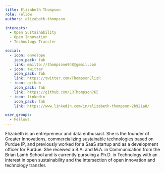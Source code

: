 ```yaml
---
title: Elizabeth Thompson
role: Fellow
authors: elizabeth-thompson

interests:
  - Open Sustainability
  - Open Innovation
  - Technology Transfer

social:
  - icon: envelope
    icon_pack: fab
    link: mailto://thompsone948@gmail.com
  - icon: twitter
    icon_pack: fab
    link: https://twitter.com/ThompsonElizR
  - icon: github
    icon_pack: fab
    link: https://github.com/ERThompson765
  - icon: linkedin
    icon_pack: fab
    link: https://www.linkedin.com/in/elizabeth-thompson-2b921a8/

user_groups:
  - Fellows
---
```

Elizabeth is an entrepreneur and data enthusiast. She is the founder of Greater Innovations, commercializing sustainable technologies based on Purdue IP, and previously worked for a SaaS startup and as a development officer for Purdue. She received a B.A. and M.A. in Communication from the Brian Lamb School and is currently pursuing a Ph.D. in Technology with an interest in open sustainability and the intersection of open innovation and technology transfer.
